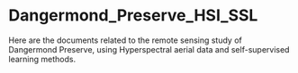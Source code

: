 # Dangermond_Preserve_HSI_SSL
Here are the documents related to the remote sensing study of Dangermond Preserve, using Hyperspectral aerial data and self-supervised learning methods.
